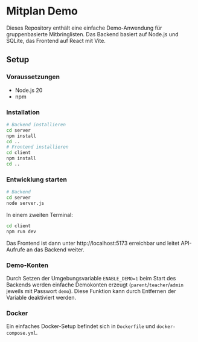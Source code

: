 # Mitplan Demo

Dieses Repository enthält eine einfache Demo-Anwendung für gruppenbasierte Mitbringlisten. Das Backend basiert auf Node.js und SQLite, das Frontend auf React mit Vite.

## Setup

### Voraussetzungen
- Node.js 20
- npm

### Installation
```bash
# Backend installieren
cd server
npm install
cd ..
# Frontend installieren
cd client
npm install
cd ..
```

### Entwicklung starten
```bash
# Backend
cd server
node server.js
```
In einem zweiten Terminal:
```bash
cd client
npm run dev
```
Das Frontend ist dann unter http://localhost:5173 erreichbar und leitet API-Aufrufe an das Backend weiter.

### Demo-Konten
Durch Setzen der Umgebungsvariable `ENABLE_DEMO=1` beim Start des Backends werden einfache Demokonten erzeugt (`parent`/`teacher`/`admin` jeweils mit Passwort `demo`). Diese Funktion kann durch Entfernen der Variable deaktiviert werden.

### Docker
Ein einfaches Docker-Setup befindet sich in `Dockerfile` und `docker-compose.yml`.
